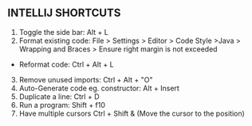 ## INTELLIJ SHORTCUTS
1. Toggle the side bar:  Alt + L
2. Format existing code: File > Settings > Editor > Code Style >Java > Wrapping and Braces > Ensure right margin is not exceeded
 - Reformat code: Ctrl + Alt + L
3. Remove unused imports: Ctrl + Alt + "O"
4. Auto-Generate code eg. constructor: Alt + Insert
5. Duplicate a line: Ctrl + D
6. Run a program: Shift + f10
7. Have multiple cursors Ctrl + Shift & (Move the cursor to the   position)